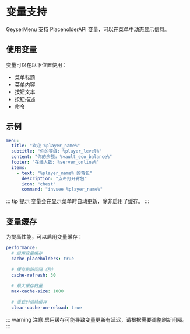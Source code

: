 # 变量支持

GeyserMenu 支持 PlaceholderAPI 变量，可以在菜单中动态显示信息。

## 使用变量

变量可以在以下位置使用：

- 菜单标题
- 菜单内容
- 按钮文本
- 按钮描述
- 命令

## 示例

```yaml
menu:
  title: "欢迎 %player_name%"
  subtitle: "你的等级: %player_level%"
  content: "你的余额: %vault_eco_balance%"
  footer: "在线人数: %server_online%"
  items:
    - text: "%player_name% 的背包"
      description: "点击打开背包"
      icon: "chest"
      command: "invsee %player_name%"
```

::: tip 提示
变量会在显示菜单时自动更新，除非启用了缓存。
:::

## 变量缓存

为提高性能，可以启用变量缓存：

```yaml
performance:
  # 启用变量缓存
  cache-placeholders: true
  
  # 缓存刷新间隔（秒）
  cache-refresh: 30
  
  # 最大缓存数量
  max-cache-size: 1000
  
  # 重载时清除缓存
  clear-cache-on-reload: true
```

::: warning 注意
启用缓存可能导致变量更新有延迟，请根据需要调整刷新间隔。
::: 